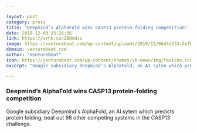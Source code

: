 ```yaml
---

layout: post
category: press
title: "Deepmind’s AlphaFold wins CASP13 protein-folding competition"
date: 2018-12-03 15:26:36
link: https://vrhk.co/2BOmdvi
image: https://venturebeat.com/wp-content/uploads/2018/12/66d4d233-2ef8-4dc2-9757-ab590c0f821e.png?fit=800%2C521&strip=all
domain: venturebeat.com
author: "VentureBeat"
icon: https://venturebeat.com/wp-content/themes/vb-news/img/favicon.ico
excerpt: "Google subsidiary Deepmind's AlphaFold, an AI sytem which predicts protein folding, beat out 98 other competing systems in the CASP13 challenge."

---
```


### Deepmind’s AlphaFold wins CASP13 protein-folding competition

Google subsidiary Deepmind's AlphaFold, an AI sytem which predicts protein folding, beat out 98 other competing systems in the CASP13 challenge.